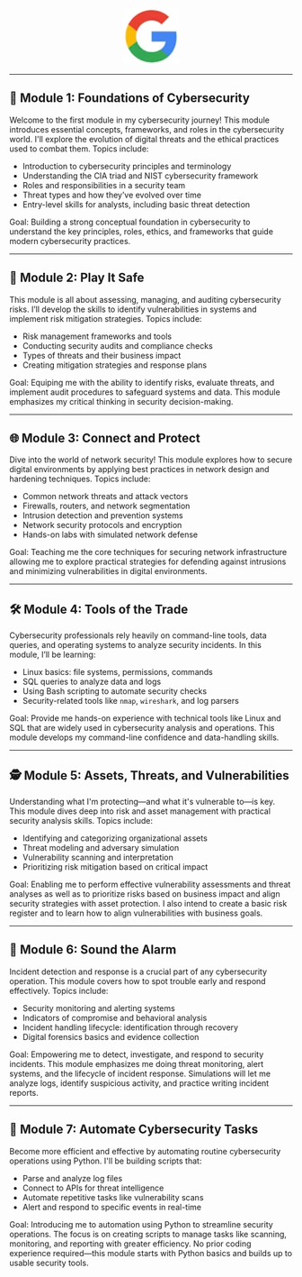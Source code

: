 <p align="center"><img src="Assets/Google_logo.png" alt="Google Course Logo" width="100"/></p>

---

<h2>📘 Module 1: Foundations of Cybersecurity</h2>


Welcome to the first module in my cybersecurity journey! This module introduces essential concepts, frameworks, and roles in the cybersecurity world. I'll explore the evolution of digital threats and the ethical practices used to combat them. Topics include:

- Introduction to cybersecurity principles and terminology
- Understanding the CIA triad and NIST cybersecurity framework
- Roles and responsibilities in a security team
- Threat types and how they’ve evolved over time
- Entry-level skills for analysts, including basic threat detection

Goal: Building a strong conceptual foundation in cybersecurity to understand the key principles, roles, ethics, and frameworks that guide modern cybersecurity practices.

---

<h2>🔐 Module 2: Play It Safe</h2>


This module is all about assessing, managing, and auditing cybersecurity risks. I’ll develop the skills to identify vulnerabilities in systems and implement risk mitigation strategies. Topics include:

- Risk management frameworks and tools
- Conducting security audits and compliance checks
- Types of threats and their business impact
- Creating mitigation strategies and response plans

Goal: Equiping me with the ability to identify risks, evaluate threats, and implement audit procedures to safeguard systems and data. This module emphasizes my critical thinking in security decision-making.

---

<h2>🌐 Module 3: Connect and Protect</h2>


Dive into the world of network security! This module explores how to secure digital environments by applying best practices in network design and hardening techniques. Topics include:

- Common network threats and attack vectors
- Firewalls, routers, and network segmentation
- Intrusion detection and prevention systems
- Network security protocols and encryption
- Hands-on labs with simulated network defense

Goal: Teaching me the core techniques for securing network infrastructure allowing me to explore practical strategies for defending against intrusions and minimizing vulnerabilities in digital environments.

---

<h2>🛠️ Module 4: Tools of the Trade</h2>


Cybersecurity professionals rely heavily on command-line tools, data queries, and operating systems to analyze security incidents. In this module, I’ll be learning:

- Linux basics: file systems, permissions, commands
- SQL queries to analyze data and logs
- Using Bash scripting to automate security checks
- Security-related tools like `nmap`, `wireshark`, and log parsers

Goal: Provide me hands-on experience with technical tools like Linux and SQL that are widely used in cybersecurity analysis and operations. This module develops my command-line confidence and data-handling skills.

---

<h2>🕵️ Module 5: Assets, Threats, and Vulnerabilities</h2>


Understanding what I'm protecting—and what it's vulnerable to—is key. This module dives deep into risk and asset management with practical security analysis skills. Topics include:

- Identifying and categorizing organizational assets
- Threat modeling and adversary simulation
- Vulnerability scanning and interpretation
- Prioritizing risk mitigation based on critical impact

Goal: Enabling me to perform effective vulnerability assessments and threat analyses as well as to prioritize risks based on business impact and align security strategies with asset protection. I also intend to create a basic risk register and to learn how to align vulnerabilities with business goals.

---


<h2>🚨 Module 6: Sound the Alarm</h2>


Incident detection and response is a crucial part of any cybersecurity operation. This module covers how to spot trouble early and respond effectively. Topics include:

- Security monitoring and alerting systems
- Indicators of compromise and behavioral analysis
- Incident handling lifecycle: identification through recovery
- Digital forensics basics and evidence collection

Goal: Empowering me to detect, investigate, and respond to security incidents. This module emphasizes me doing threat monitoring, alert systems, and the lifecycle of incident response. Simulations will let me analyze logs, identify suspicious activity, and practice writing incident reports.


---


<h2>🤖 Module 7: Automate Cybersecurity Tasks</h2>


Become more efficient and effective by automating routine cybersecurity operations using Python. I'll be building scripts that:

- Parse and analyze log files
- Connect to APIs for threat intelligence
- Automate repetitive tasks like vulnerability scans
- Alert and respond to specific events in real-time

Goal: Introducing me to automation using Python to streamline security operations. The focus is on creating scripts to manage tasks like scanning, monitoring, and reporting with greater efficiency. No prior coding experience required—this module starts with Python basics and builds up to usable security tools.


